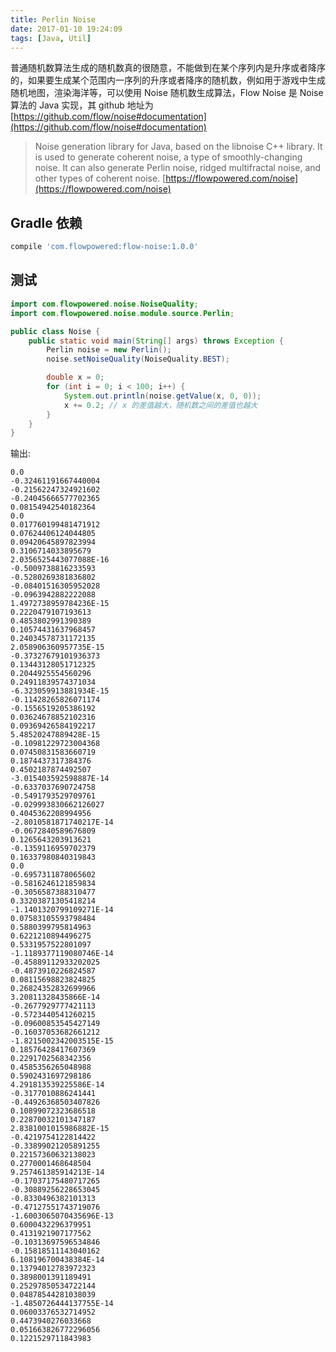 ```yaml
---
title: Perlin Noise
date: 2017-01-10 19:24:09
tags: [Java, Util]
---
```


普通随机数算法生成的随机数真的很随意，不能做到在某个序列内是升序或者降序的，如果要生成某个范围内一序列的升序或者降序的随机数，例如用于游戏中生成随机地图，渲染海洋等，可以使用 Noise  随机数生成算法，Flow Noise 是 Noise 算法的 Java 实现，其 github 地址为 [https://github.com/flow/noise#documentation](https://github.com/flow/noise#documentation)

> Noise generation library for Java, based on the libnoise C++ library. It is used to generate coherent noise, a type of smoothly-changing noise. It can also generate Perlin noise, ridged multifractal noise, and other types of coherent noise. [https://flowpowered.com/noise](https://flowpowered.com/noise) <!--more-->

## Gradle 依赖

```groovy
compile 'com.flowpowered:flow-noise:1.0.0'
```

## 测试

```java
import com.flowpowered.noise.NoiseQuality;
import com.flowpowered.noise.module.source.Perlin;

public class Noise {
    public static void main(String[] args) throws Exception {
        Perlin noise = new Perlin();
        noise.setNoiseQuality(NoiseQuality.BEST);

        double x = 0;
        for (int i = 0; i < 100; i++) {
            System.out.println(noise.getValue(x, 0, 0));
            x += 0.2; // x 的差值越大，随机数之间的差值也越大
        }
    }
}
```

输出:

```
0.0
-0.32461191667440004
-0.21562247324921602
-0.24045666577702365
0.08154942540182364
0.0
0.017760199481471912
0.07624406124044805
0.09420645897823994
0.3106714033895679
2.0356525443077088E-16
-0.5009738816233593
-0.5280269381836802
-0.08401516305952028
-0.0963942882222088
1.4972738959784236E-15
0.2220479107193613
0.4853802991390389
0.10574431637968457
0.24034578731172135
2.058906360957735E-15
-0.37327679101936373
0.13443128051712325
0.2044925554560296
0.24911839574371034
-6.323059913881934E-15
-0.11428265826071174
-0.1556519205386192
0.03624678852102316
0.09369426584192217
5.48520247889428E-15
-0.10981229723004368
0.07450831583660719
0.1874437317384376
0.4502187874492507
-3.015403592598887E-14
-0.6337037690724758
-0.5491793529709761
-0.029993830662126027
0.4045362208994956
-2.8010581871740217E-14
-0.0672840589676809
0.1265643203913621
-0.1359116959702379
0.16337980840319843
0.0
-0.6957311878065602
-0.5816246121859834
-0.3056587388310477
0.33203871305418214
-1.1401320799109271E-14
0.07583105593798484
0.5880399795814963
0.6221210894496275
0.5331957522801097
-1.1189377119080746E-14
-0.45889112933202025
-0.4873910226824587
0.08115698823824825
0.26824352832699966
3.20811328435866E-14
-0.2677929777421113
-0.5723440541260215
-0.09600853545427149
-0.16037053682661212
-1.8215002342003515E-15
0.18576428417607369
0.2291702568342356
0.4585356265048988
0.5902431697298186
4.291813539225586E-14
-0.3177010886241441
-0.44926368503407826
0.10899072323686518
0.22870032101347187
2.8381001015986882E-15
-0.4219754122814422
-0.33899021205891255
0.22157360632138023
0.2770001468648504
9.257461385914213E-14
-0.17037175480717265
-0.30889256228653045
-0.8330496382101313
-0.47127551743719076
-1.6003065070435696E-13
0.6000432296379951
0.4131921907177562
-0.10313697596534846
-0.15818511143040162
6.108196700438384E-14
0.13794012783972323
0.3898001391189491
0.25297850534722144
0.04878544281038039
-1.4850726444137755E-14
0.06003376532714952
0.4473940276033668
0.051663826772296056
0.1221529711843983
```



